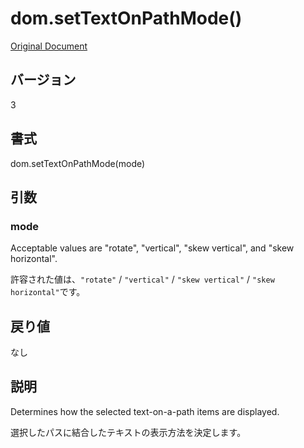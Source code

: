# dom.setTextOnPathMode()

[Original Document](http://help.adobe.com/en_US/fireworks/cs/extend/WS5b3ccc516d4fbf351e63e3d1183c94856c-78c7.html)

## バージョン

3

## 書式

dom.setTextOnPathMode(mode)

## 引数

### mode

Acceptable values are "rotate", "vertical", "skew vertical", and "skew horizontal".

許容された値は、```"rotate"``` / ```"vertical"``` / ```"skew vertical"``` / ```"skew horizontal"```です。

## 戻り値

なし

## 説明

Determines how the selected text-on-a-path items are displayed.

選択したパスに結合したテキストの表示方法を決定します。
